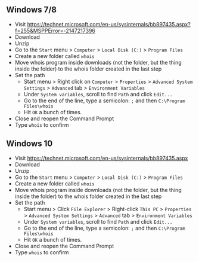 ## Windows 7/8

* Visit https://technet.microsoft.com/en-us/sysinternals/bb897435.aspx?f=255&MSPPError=-2147217396
* Download
* Unzip
* Go to the `Start` menu > `Computer` > `Local Disk (C:)` > `Program Files`
* Create a new folder called `whois`
* Move whois program inside downloads (not the folder, but the thing inside the folder) to the whois folder created in the last step
* Set the path
	* Start menu > Right click on `Computer` > `Properties` > `Advanced System Settings` > `Advanced` tab > `Environment Variables`
	* Under `System variables`, scroll to find `Path` and click `Edit...`
	* Go to the end of the line, type a semicolon: `;` and then `C:\Program Files\whois`
	* Hit `OK` a bunch of times.
* Close and reopen the Command Prompt
* Type `whois` to confirm

## Windows 10

* Visit https://technet.microsoft.com/en-us/sysinternals/bb897435.aspx
* Download
* Unzip
* Go to the `Start` menu > `Computer` > `Local Disk (C:)` > `Program Files`
* Create a new folder called `whois`
* Move whois program inside downloads (not the folder, but the thing inside the folder) to the whois folder created in the last step
* Set the path
	* Start menu > Click `File Explorer` > Right-click `This PC` > `Properties` > `Advanced System Settings` > `Advanced` tab > `Environment Variables`
	* Under `System variables`, scroll to find `Path` and click `Edit...`
	* Go to the end of the line, type a semicolon: `;` and then `C:\Program Files\whois`
	* Hit `OK` a bunch of times.
* Close and reopen the Command Prompt
* Type `whois` to confirm

